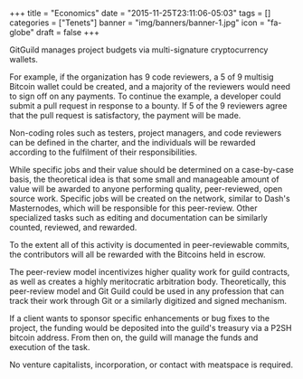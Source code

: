 +++
title = "Economics"
date = "2015-11-25T23:11:06-05:03"
tags = []
categories = ["Tenets"]
banner = "img/banners/banner-1.jpg"
icon = "fa-globe"
draft = false
+++

GitGuild manages project budgets via multi-signature cryptocurrency wallets. 

For example, if the organization has 9 code reviewers, a 5 of 9 multisig Bitcoin wallet could be created, and a majority of the reviewers would need to sign off on any payments. To continue the example, a developer could submit a pull request in response to a bounty. If 5 of the 9 reviewers agree that the pull request is satisfactory, the payment will be made.

Non-coding roles such as testers, project managers, and code reviewers can be defined in the charter, and the individuals will be rewarded according to the fulfilment of their responsibilities.

While specific jobs and their value should be determined on a case-by-case basis, the theoretical idea is that some small and manageable amount of value will be awarded to anyone performing quality, peer-reviewed, open source work. Specific jobs will be created on the network, similar to Dash's Masternodes, which will be responsible for this peer-review. Other specialized tasks such as editing and documentation can be similarly counted, reviewed, and rewarded.

To the extent all of this activity is documented in peer-reviewable commits, the contributors will all be rewarded with the Bitcoins held in escrow.

The peer-review model incentivizes higher quality work for guild contracts, as well as creates a highly meritocratic arbitration body. Theoretically, this peer-review model and Git Guild could be used in any profession that can track their work through Git or a similarly digitized and signed mechanism.

If a client wants to sponsor specific enhancements or bug fixes to the project, the funding would be deposited into the guild's treasury via a P2SH bitcoin address. From then on, the guild will manage the funds and execution of the task.

No venture capitalists, incorporation, or contact with meatspace is required.
